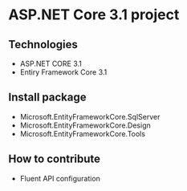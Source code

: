 # ASP.NET Core 3.1 project
## Technologies
- ASP.NET CORE 3.1
- Entiry Framework Core 3.1 
## Install package
- Microsoft.EntityFrameworkCore.SqlServer
- Microsoft.EntityFrameworkCore.Design
- Microsoft.EntityFrameworkCore.Tools
## How to contribute
- Fluent API configuration 